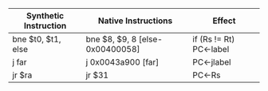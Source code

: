 |Synthetic Instruction|Native Instructions|Effect|
|---------------------|-------------------|------|
|bne $t0, $t1, else|bne $8, $9, 8 [else-0x00400058]| if (Rs != Rt) PC←label|
|j far| j 0x0043a900 [far]  | PC←jlabel
|jr $ra| jr $31  | PC←Rs|
